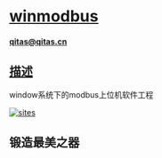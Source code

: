 ﻿# [winmodbus](https://github.com/qitas/winmodbus) 

#### qitas@qitas.cn

## [描述](https://github.com/qitas/winmodbus/wiki) 

window系统下的modbus上位机软件工程


[![sites](http://182.61.61.133/link/resources/head.png)](http://www.qitas.cn) 

## 锻造最美之器